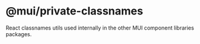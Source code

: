 # @mui/private-classnames

React classnames utils used internally in the other MUI component libraries packages.
